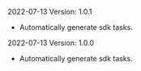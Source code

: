 2022-07-13 Version: 1.0.1
- Automatically generate sdk tasks.

2022-07-13 Version: 1.0.0
- Automatically generate sdk tasks.

